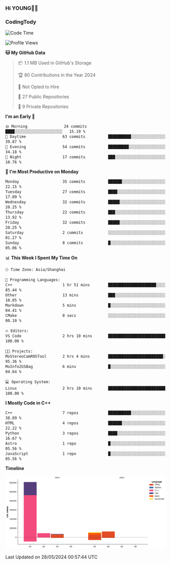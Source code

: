 <!--
**IHKYoung/IHKYoung** is a ✨ _special_ ✨ repository because its `README.md` (this file) appears on your GitHub profile.

Here are some ideas to get you started:

- 🔭 I’m currently working on ...
- 🌱 I’m currently learning ...
- 👯 I’m looking to collaborate on ...
- 🤔 I’m looking for help with ...
- 💬 Ask me about ...
- 📫 How to reach me: ...
- 😄 Pronouns: ...
- ⚡ Fun fact: ...
-->

### Hi YOUNG👋🏻


### CodingTody
<!--START_SECTION:waka-->
![Code Time](http://img.shields.io/badge/Code%20Time-42%20hrs%207%20mins-blue)

![Profile Views](http://img.shields.io/badge/Profile%20Views-0-blue)

**🐱 My GitHub Data** 

> 📦 1.1 MB Used in GitHub's Storage 
 > 
> 🏆 80 Contributions in the Year 2024
 > 
> 🚫 Not Opted to Hire
 > 
> 📜 27 Public Repositories 
 > 
> 🔑 9 Private Repositories 
 > 
**I'm an Early 🐤** 

```text
🌞 Morning                24 commits          ████░░░░░░░░░░░░░░░░░░░░░   15.19 % 
🌆 Daytime                63 commits          ██████████░░░░░░░░░░░░░░░   39.87 % 
🌃 Evening                54 commits          █████████░░░░░░░░░░░░░░░░   34.18 % 
🌙 Night                  17 commits          ███░░░░░░░░░░░░░░░░░░░░░░   10.76 % 
```
📅 **I'm Most Productive on Monday** 

```text
Monday                   35 commits          ██████░░░░░░░░░░░░░░░░░░░   22.15 % 
Tuesday                  27 commits          ████░░░░░░░░░░░░░░░░░░░░░   17.09 % 
Wednesday                32 commits          █████░░░░░░░░░░░░░░░░░░░░   20.25 % 
Thursday                 22 commits          ███░░░░░░░░░░░░░░░░░░░░░░   13.92 % 
Friday                   32 commits          █████░░░░░░░░░░░░░░░░░░░░   20.25 % 
Saturday                 2 commits           ░░░░░░░░░░░░░░░░░░░░░░░░░   01.27 % 
Sunday                   8 commits           █░░░░░░░░░░░░░░░░░░░░░░░░   05.06 % 
```


📊 **This Week I Spent My Time On** 

```text
🕑︎ Time Zone: Asia/Shanghai

💬 Programming Languages: 
C++                      1 hr 51 mins        █████████████████████░░░░   85.44 % 
Other                    13 mins             ███░░░░░░░░░░░░░░░░░░░░░░   10.05 % 
Markdown                 5 mins              █░░░░░░░░░░░░░░░░░░░░░░░░   04.41 % 
CMake                    0 secs              ░░░░░░░░░░░░░░░░░░░░░░░░░   00.10 % 

🔥 Editors: 
VS Code                  2 hrs 10 mins       █████████████████████████   100.00 % 

🐱‍💻 Projects: 
MoStereoCamROSTool       2 hrs 4 mins        ████████████████████████░   95.36 % 
MoInfo2GSBag             6 mins              █░░░░░░░░░░░░░░░░░░░░░░░░   04.64 % 

💻 Operating System: 
Linux                    2 hrs 10 mins       █████████████████████████   100.00 % 
```

**I Mostly Code in C++** 

```text
C++                      7 repos             ██████████░░░░░░░░░░░░░░░   38.89 % 
HTML                     4 repos             ██████░░░░░░░░░░░░░░░░░░░   22.22 % 
Python                   3 repos             ████░░░░░░░░░░░░░░░░░░░░░   16.67 % 
Astro                    1 repo              █░░░░░░░░░░░░░░░░░░░░░░░░   05.56 % 
JavaScript               1 repo              █░░░░░░░░░░░░░░░░░░░░░░░░   05.56 % 
```



**Timeline**

![Lines of Code chart](https://raw.githubusercontent.com/IHKYoung/IHKYoung/baseline/assets/bar_graph.png)


 Last Updated on 28/05/2024 00:57:44 UTC
<!--END_SECTION:waka-->
